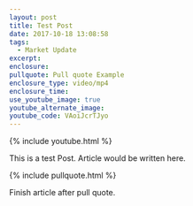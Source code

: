 ```yaml
---
layout: post
title: Test Post
date: 2017-10-18 13:08:58
tags:
  - Market Update
excerpt:
enclosure:
pullquote: Pull quote Example
enclosure_type: video/mp4
enclosure_time:
use_youtube_image: true
youtube_alternate_image:
youtube_code: VAoiJcrTJyo
---
```



{% include youtube.html %}

This is a test Post. Article would be written here.

{% include pullquote.html %}

Finish article after pull quote.